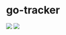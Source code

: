 go-tracker
==========

[![][doc-img]][doc-url] [![][build-img]][build-url]

[doc-url]: https://godoc.org/github.com/index0h/go-tracker
[doc-img]: https://godoc.org/github.com/index0h/go-tracker?status.svg
[build-url]: https://travis-ci.org/index0h/go-tracker
[build-img]: https://travis-ci.org/index0h/go-tracker.svg
